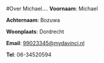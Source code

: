 #Over Michael....
**Voornaam**: Michael


**Achternaam**: Bozuwa


**Woonplaats**: Dordrecht


**Email**: [99023345@mydavinci.nl](99023345@mydavinci.nl)


**Tel**: 06-34520594
